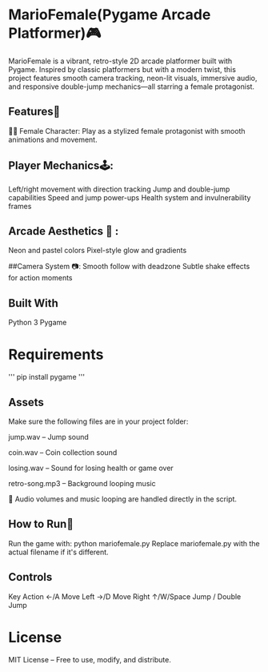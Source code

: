 # MarioFemale(Pygame Arcade Platformer)🎮

MarioFemale is a vibrant, retro-style 2D arcade platformer built with Pygame. Inspired by classic platformers but with a modern twist, this project features smooth camera tracking, neon-lit visuals, immersive audio, and responsive double-jump mechanics—all starring a female protagonist.
## Features🚀 
🧍‍♀️ Female Character: Play as a stylized female protagonist with smooth animations and movement.

## Player Mechanics🕹️:
Left/right movement with direction tracking
Jump and double-jump capabilities
Speed and jump power-ups
Health system and invulnerability frames

## Arcade Aesthetics 🎨 :
Neon and pastel colors
Pixel-style glow and gradients

##Camera System 📷:
Smooth follow with deadzone
Subtle shake effects for action moments

## Built With
Python 3
Pygame

# Requirements
'''
pip install pygame
'''
## Assets
Make sure the following files are in your project folder:

jump.wav – Jump sound

coin.wav – Coin collection sound

losing.wav – Sound for losing health or game over

retro-song.mp3 – Background looping music

🎵 Audio volumes and music looping are handled directly in the script.

## How to Run🔧
Run the game with:
python mariofemale.py
Replace mariofemale.py with the actual filename if it's different.

## Controls
Key	Action
←/A	Move Left
→/D	Move Right
↑/W/Space	Jump / Double Jump


# License
MIT License – Free to use, modify, and distribute.
